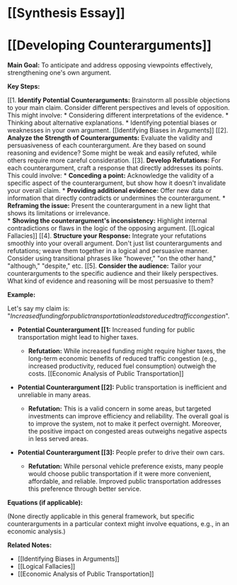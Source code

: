 # [[Synthesis Essay]]
# [[Developing Counterarguments]]

**Main Goal:** To anticipate and address opposing viewpoints effectively, strengthening one's own argument.

**Key Steps:**

[[1. **Identify Potential Counterarguments:** Brainstorm all possible objections to your main claim.  Consider different perspectives and levels of opposition.  This might involve:
    * Considering different interpretations of the evidence.
    * Thinking about alternative explanations.
    * Identifying potential biases or weaknesses in your own argument. [[Identifying Biases in Arguments]]
[[2]. **Analyze the Strength of Counterarguments:** Evaluate the validity and persuasiveness of each counterargument. Are they based on sound reasoning and evidence?  Some might be weak and easily refuted, while others require more careful consideration.
[[3]. **Develop Refutations:** For each counterargument, craft a response that directly addresses its points.  This could involve:
    * **Conceding a point:** Acknowledge the validity of a specific aspect of the counterargument, but show how it doesn't invalidate your overall claim.
    * **Providing additional evidence:** Offer new data or information that directly contradicts or undermines the counterargument.
    * **Reframing the issue:**  Present the counterargument in a new light that shows its limitations or irrelevance.  
    * **Showing the counterargument's inconsistency:** Highlight internal contradictions or flaws in the logic of the opposing argument. [[Logical Fallacies]]
[[4]. **Structure your Response:** Integrate your refutations smoothly into your overall argument. Don't just list counterarguments and refutations; weave them together in a logical and persuasive manner.  Consider using transitional phrases like "however," "on the other hand," "although," "despite," etc.
[[5]. **Consider the audience:** Tailor your counterarguments to the specific audience and their likely perspectives.  What kind of evidence and reasoning will be most persuasive to them?


**Example:**

Let's say my claim is: "$Increased funding for public transportation leads to reduced traffic congestion$".

* **Potential Counterargument [[1:**  Increased funding for public transportation might lead to higher taxes.
    * **Refutation:** While increased funding might require higher taxes, the long-term economic benefits of reduced traffic congestion (e.g., increased productivity, reduced fuel consumption) outweigh the costs. [[Economic Analysis of Public Transportation]]

* **Potential Counterargument [[2]:**  Public transportation is inefficient and unreliable in many areas.
    * **Refutation:** This is a valid concern in some areas, but targeted investments can improve efficiency and reliability.  The overall goal is to improve the system, not to make it perfect overnight.  Moreover, the positive impact on congested areas outweighs negative aspects in less served areas.

* **Potential Counterargument [[3]:**  People prefer to drive their own cars.
    * **Refutation:**  While personal vehicle preference exists, many people would choose public transportation if it were more convenient, affordable, and reliable.   Improved public transportation addresses this preference through better service.


**Equations (if applicable):**

(None directly applicable in this general framework, but specific counterarguments in a particular context might involve equations, e.g., in an economic analysis.)

**Related Notes:**

* [[Identifying Biases in Arguments]]
* [[Logical Fallacies]]
* [[Economic Analysis of Public Transportation]]


